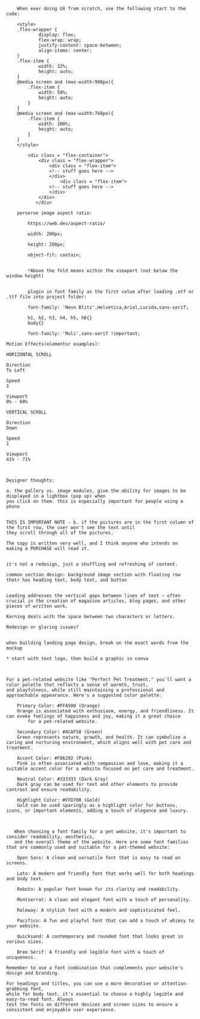 		When ever doing UX from scratch, use the following start to the code:

		<style>
		.flex-wrapper {
				display: flex;
				flex-wrap: wrap;
				justify-content: space-between;
				align-items: center;
		}
		.flex-item {
				width: 32%;
				height: auto;
		}
		@media screen and (max-width:980px){
			.flex-item {
				width: 50%;
				height: auto;
			}
		}
		@media screen and (max-width:768px){
			.flex-item {
				width: 100%;
				height: auto;
			}
		}
		</style>

			<div class = "flex-container">
			    <div class = "flex-wrapper">
				    <div class = "flex-item">
				    <!-- stuff goes here -->
				    </div>
	        		    <div class = "flex-item">
				    <!-- stuff goes here -->
				    </div>
			    </div>
		       </div>

		perserve image aspect ratio:

			https://web.dev/aspect-ratio/

			width: 200px;

			height: 200px;

			object-fit: contain;


			*Above the fold means within the viewport (not below the window height) 


			plugin in font family as the first value after loading .otf or .ttf file into project folder:

			font-family: 'Neon Blitz',Helvetica,Arial,Lucida,sans-serif;
			
			h1, h2, h3, h4, h5, h6{}
			body{}
			
			font-family: 'Muli',sans-serif !important;



<link rel="stylesheet" href="https://cdnjs.cloudflare.com/ajax/libs/font-awesome/4.7.0/css/font-awesome.min.css">




	Motion Effects(elementor examples):

	HORIZONTAL SCROLL

	Direction
	To Left

	Speed
	1

	Viewport
	0% - 60%

	VERTICAL SCROLL

	Direction
	Down

	Speed
	1

	Viewport
	41% - 71%



	Designer thoughts: 

	a. the gallery vs. image modules, give the ability for images to be displayed in a lightbox (pop up) when 
	you click on them. this is especially important for people using a phone
	
	
	THIS IS IMPORTANT NOTE - b. if the pictures are in the first column of the first row, the user won't see the text until 
	they scroll through all of the pictures. 
	
	The copy is written very well, and I think anyone who intends on making a PURCHASE will read it.


	it's not a redesign, just a shuffling and refreshing of content.
	
	common section design: background image section with floating row thatr has heading text, body text, and button


	Leading addresses the vertical gaps between lines of text – often crucial in the creation of magazine articles, blog pages, and other pieces of written work. 
	
	Kerning deals with the space between two characters or letters.
	
	Redesign or glaring issues?


 	when building landing page design, break on the exact words from the mockup

	* start with text logo, then build a graphic in canva
  


	For a pet-related website like "Perfect Pet Treatment," you'll want a color palette that reflects a sense of warmth, trust, 
 	and playfulness, while still maintaining a professional and approachable appearance. Here's a suggested color palette:
	
	    Primary Color: #FFA500 (Orange)
	    Orange is associated with enthusiasm, energy, and friendliness. It can evoke feelings of happiness and joy, making it a great choice 
     	    for a pet-related website.
	
	    Secondary Color: #4CAF50 (Green)
	    Green represents nature, growth, and health. It can symbolize a caring and nurturing environment, which aligns well with pet care and treatment.
	
	    Accent Color: #F06292 (Pink)
	    Pink is often associated with compassion and love, making it a suitable accent color for a website focused on pet care and treatment.
	
	    Neutral Color: #333333 (Dark Gray)
	    Dark gray can be used for text and other elements to provide contrast and ensure readability.
	
	    Highlight Color: #FFD700 (Gold)
	    Gold can be used sparingly as a highlight color for buttons, icons, or important elements, adding a touch of elegance and luxury.
	


	   When choosing a font family for a pet website, it's important to consider readability, aesthetics, 
  	   and the overall theme of the website. Here are some font families that are commonly used and suitable for a pet-themed website:
	
	    Open Sans: A clean and versatile font that is easy to read on screens.
	
	    Lato: A modern and friendly font that works well for both headings and body text.
	
	    Roboto: A popular font known for its clarity and readability.
	
	    Montserrat: A clean and elegant font with a touch of personality.
	
	    Raleway: A stylish font with a modern and sophisticated feel.
	
	    Pacifico: A fun and playful font that can add a touch of whimsy to your website.
	
	    Quicksand: A contemporary and rounded font that looks great in various sizes.
	
	    Bree Serif: A friendly and legible font with a touch of uniqueness.
	
	Remember to use a font combination that complements your website's design and branding. 
 
 	For headings and titles, you can use a more decorative or attention-grabbing font, 
  	while for body text, it's essential to choose a highly legible and easy-to-read font. Always 
   	test the fonts on different devices and screen sizes to ensure a consistent and enjoyable user experience.




